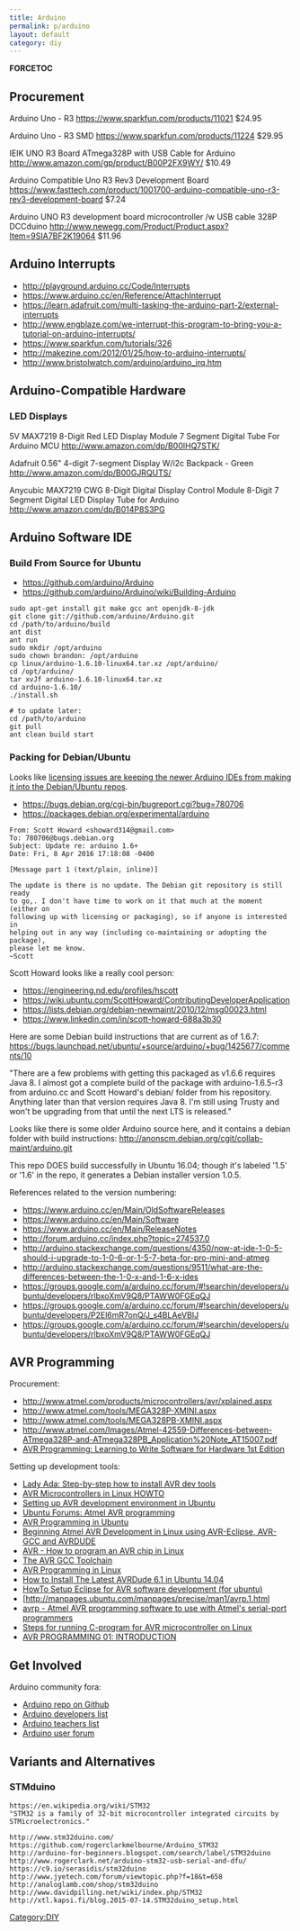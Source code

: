 ```yaml
---
title: Arduino
permalink: p/arduino
layout: default
category: diy
---
```


__FORCETOC__

Procurement
-----------

Arduino Uno - R3 <https://www.sparkfun.com/products/11021> $24.95

Arduino Uno - R3 SMD <https://www.sparkfun.com/products/11224> $29.95

IEIK UNO R3 Board ATmega328P with USB Cable for Arduino <http://www.amazon.com/gp/product/B00P2FX9WY/> $10.49

Arduino Compatible Uno R3 Rev3 Development Board <https://www.fasttech.com/product/1001700-arduino-compatible-uno-r3-rev3-development-board> $7.24

Arduino UNO R3 development board microcontroller /w USB cable 328P DCCduino <http://www.newegg.com/Product/Product.aspx?Item=9SIA7BF2K19064> $11.96

Arduino Interrupts
------------------

-   <http://playground.arduino.cc/Code/Interrupts>
-   <https://www.arduino.cc/en/Reference/AttachInterrupt>
-   <https://learn.adafruit.com/multi-tasking-the-arduino-part-2/external-interrupts>
-   <http://www.engblaze.com/we-interrupt-this-program-to-bring-you-a-tutorial-on-arduino-interrupts/>
-   <https://www.sparkfun.com/tutorials/326>
-   <http://makezine.com/2012/01/25/how-to-arduino-interrupts/>
-   <http://www.bristolwatch.com/arduino/arduino_irq.htm>

Arduino-Compatible Hardware
---------------------------

### LED Displays

5V MAX7219 8-Digit Red LED Display Module 7 Segment Digital Tube For Arduino MCU <http://www.amazon.com/dp/B00IHQ7STK/>

Adafruit 0.56" 4-digit 7-segment Display W/i2c Backpack - Green <http://www.amazon.com/dp/B00GJRQUTS/>

Anycubic MAX7219 CWG 8-Digit Digital Display Control Module 8-Digit 7 Segment Digital LED Display Tube for Arduino <http://www.amazon.com/dp/B014P8S3PG>

Arduino Software IDE
--------------------

### Build From Source for Ubuntu

-   <https://github.com/arduino/Arduino>
-   <https://github.com/arduino/Arduino/wiki/Building-Arduino>

<!-- -->

    sudo apt-get install git make gcc ant openjdk-8-jdk
    git clone git://github.com/arduino/Arduino.git
    cd /path/to/arduino/build
    ant dist
    ant run
    sudo mkdir /opt/arduino
    sudo chown brandon: /opt/arduino
    cp linux/arduino-1.6.10-linux64.tar.xz /opt/arduino/
    cd /opt/arduino/
    tar xvJf arduino-1.6.10-linux64.tar.xz
    cd arduino-1.6.10/
    ./install.sh

    # to update later:
    cd /path/to/arduino
    git pull
    ant clean build start

### Packing for Debian/Ubuntu

Looks like [licensing issues are keeping the newer Arduino IDEs from making it into the Debian/Ubuntu repos](https://github.com/arduino/Arduino/pull/2703).

-   <https://bugs.debian.org/cgi-bin/bugreport.cgi?bug=780706>
-   <https://packages.debian.org/experimental/arduino>

<!-- -->

    From: Scott Howard <showard314@gmail.com>
    To: 780706@bugs.debian.org
    Subject: Update re: arduino 1.6+
    Date: Fri, 8 Apr 2016 17:18:08 -0400

    [Message part 1 (text/plain, inline)]

    The update is there is no update. The Debian git repository is still ready
    to go,. I don't have time to work on it that much at the moment (either on
    following up with licensing or packaging), so if anyone is interested in
    helping out in any way (including co-maintaining or adopting the package),
    please let me know.
    ~Scott

Scott Howard looks like a really cool person:

-   <https://engineering.nd.edu/profiles/hscott>
-   <https://wiki.ubuntu.com/ScottHoward/ContributingDeveloperApplication>
-   <https://lists.debian.org/debian-newmaint/2010/12/msg00023.html>
-   <https://www.linkedin.com/in/scott-howard-688a3b30>

Here are some Debian build instructions that are current as of 1.6.7: <https://bugs.launchpad.net/ubuntu/+source/arduino/+bug/1425677/comments/10>

"There are a few problems with getting this packaged as v1.6.6 requires Java 8. I almost got a complete build of the package with arduino-1.6.5-r3 from arduino.cc and Scott Howard's debian/ folder from his repository. Anything later than that version requires Java 8. I'm still using Trusty and won't be upgrading from that until the next LTS is released."

Looks like there is some older Arduino source here, and it contains a debian folder with build instructions: <http://anonscm.debian.org/cgit/collab-maint/arduino.git>

This repo DOES build successfully in Ubuntu 16.04; though it's labeled '1.5' or '1.6' in the repo, it generates a Debian installer version 1.0.5.

References related to the version numbering:

-   <https://www.arduino.cc/en/Main/OldSoftwareReleases>
-   <https://www.arduino.cc/en/Main/Software>
-   <https://www.arduino.cc/en/Main/ReleaseNotes>
-   <http://forum.arduino.cc/index.php?topic=274537.0>
-   <http://arduino.stackexchange.com/questions/4350/now-at-ide-1-0-5-should-i-upgrade-to-1-0-6-or-1-5-7-beta-for-pro-mini-and-atmeg>
-   <http://arduino.stackexchange.com/questions/9511/what-are-the-differences-between-the-1-0-x-and-1-6-x-ides>
-   <https://groups.google.com/a/arduino.cc/forum/#!searchin/developers/ubuntu/developers/rlbxoXmV9Q8/PTAWW0FGEqQJ>
-   <https://groups.google.com/a/arduino.cc/forum/#!searchin/developers/ubuntu/developers/P2El6mR7onQ/J_s4BLAeVBIJ>
-   <https://groups.google.com/a/arduino.cc/forum/#!searchin/developers/ubuntu/developers/rlbxoXmV9Q8/PTAWW0FGEqQJ>

AVR Programming
---------------

Procurement:

-   <http://www.atmel.com/products/microcontrollers/avr/xplained.aspx>
-   <http://www.atmel.com/tools/MEGA328P-XMINI.aspx>
-   <http://www.atmel.com/tools/MEGA328PB-XMINI.aspx>
-   <http://www.atmel.com/Images/Atmel-42559-Differences-between-ATmega328P-and-ATmega328PB_Application%20Note_AT15007.pdf>
-   [AVR Programming: Learning to Write Software for Hardware 1st Edition](http://www.amazon.com/AVR-Programming-Learning-Software-Hardware/dp/1449355781/)

Setting up development tools:

-   [Lady Ada: Step-by-step how to install AVR dev tools](http://www.ladyada.net/learn/avr/setup-unix.html)
-   [AVR Microcontrollers in Linux HOWTO](http://www.tldp.org/HOWTO/Avr-Microcontrollers-in-Linux-Howto/x207.html)
-   [Setting up AVR development environment in Ubuntu](https://stringofthoughts.wordpress.com/2009/11/06/setting-up-avr-development-environment-in-ubuntu/)
-   [Ubuntu Forums: Atmel AVR programming](http://ubuntuforums.org/showthread.php?t=2034854)
-   [AVR Programming in Ubuntu](https://sites.google.com/site/abhijit86kavr/home/avr-programming-in-ubuntu)
-   [Beginning Atmel AVR Development in Linux using AVR-Eclipse, AVR-GCC and AVRDUDE](http://www.timteatro.net/2012/03/22/beginning-atmel-avr-development-in-linux-using-avr-eclipse-avr-gcc-and-avrdude/)
-   [AVR - How to program an AVR chip in Linux](http://electronics.stackexchange.com/questions/66145/avr-how-to-program-an-avr-chip-in-linux/66163)
-   [The AVR GCC Toolchain](http://avr-eclipse.sourceforge.net/wiki/index.php/The_AVR_GCC_Toolchain)
-   [AVR Programming in Linux](http://www.swharden.com/blog/2013-01-06-avr-programming-in-linux/)
-   [How to Install The Latest AVRDude 6.1 in Ubuntu 14.04](http://ubuntuhandbook.org/index.php/2014/09/install-avrdude-6-1-ubuntu-1404/)
-   [HowTo Setup Eclipse for AVR software development (for ubuntu)](https://blogs.fe.up.pt/fbnsantos/2010/12/16/howto-setup-eclipse-for-avr-software-development/)
-   \[<http://manpages.ubuntu.com/manpages/precise/man1/avrp.1.html>
-   [avrp - Atmel AVR programming software to use with Atmel's serial-port programmers](http://manpages.ubuntu.com/manpages/precise/man1/avrp.1.html)
-   [Steps for running C-program for AVR microcontroller on Linux](https://www.cse.iitb.ac.in/~erts/html_pages/Resources/FirebirdLinux/Programming%20AVR%20from%20Linux.pdf)
-   [AVR PROGRAMMING 01: INTRODUCTION](http://hackaday.com/2010/10/23/avr-programming-introduction/)

Get Involved
------------

Arduino community fora:

-   [Arduino repo on Github](https://github.com/arduino/arduino)
-   [Arduino developers list](https://groups.google.com/a/arduino.cc/forum/#!forum/developers)
-   [Arduino teachers list](https://groups.google.com/a/arduino.cc/forum/#!forum/teachers)
-   [Arduino user forum](http://forum.arduino.cc/)

Variants and Alternatives
-------------------------

### STMduino

    https://en.wikipedia.org/wiki/STM32
    "STM32 is a family of 32-bit microcontroller integrated circuits by STMicroelectronics."

    http://www.stm32duino.com/
    https://github.com/rogerclarkmelbourne/Arduino_STM32
    http://arduino-for-beginners.blogspot.com/search/label/STM32duino
    http://www.rogerclark.net/arduino-stm32-usb-serial-and-dfu/
    https://c9.io/serasidis/stm32duino
    http://www.jyetech.com/forum/viewtopic.php?f=18&t=658
    http://analoglamb.com/shop/stm32duino
    http://www.davidpilling.net/wiki/index.php/STM32
    http://xtl.kapsi.fi/blog.2015-07-14.STM32duino_setup.html

[Category:DIY](/Category:DIY "wikilink")
